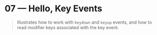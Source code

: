 # 07 &mdash; Hello, Key Events
> Illustrates how to work with `keydown` and `keyup` events, and how to read modifier keys associated with the key event.